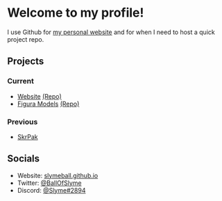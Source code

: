 <h1>Welcome to my profile!</h1>
<p>I use Github for <a href="https://slymeball.github.io">my personal website</a> and for when I need to host a quick project repo.</p>

<h2>Projects</h2>
<h3>Current</h3>
<ul>
  <li><a href="https://slymeball.github.io">Website</a> <a href="https://github.com/slymeball/slymeball.github.io">(Repo)</a></li>
  <li><a href="https://slymeball.github.io/figura">Figura Models</a> <a href="https://github.com/slymeball/figura-models">(Repo)</a></li>
</ul>
<h3>Previous</h3>
<ul>
  <li><a href="https://github.com/Slymeball/SkrPak">SkrPak</a></li>
</ul>

<h2>Socials</h2>
<ul>
  <li>Website: <a href="https://slymeball.github.io">slymeball.github.io</a></li>
  <li>Twitter: <a href="https://twitter.com/BallOfSlyme">@BallOfSlyme</a></li>
  <li>Discord: <a href="https://dsc.bio/Slyme">@Slyme#2894</a></li>
</ul>
